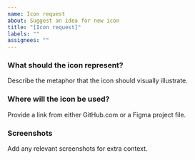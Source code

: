 ```yaml
---
name: Icon request
about: Suggest an idea for new icon
title: "[Icon request]"
labels: ""
assignees: ""
---
```


### What should the icon represent?

Describe the metaphor that the icon should visually illustrate.

### Where will the icon be used?

Provide a link from either GitHub.com or a Figma project file.

### Screenshots

Add any relevant screenshots for extra context.
